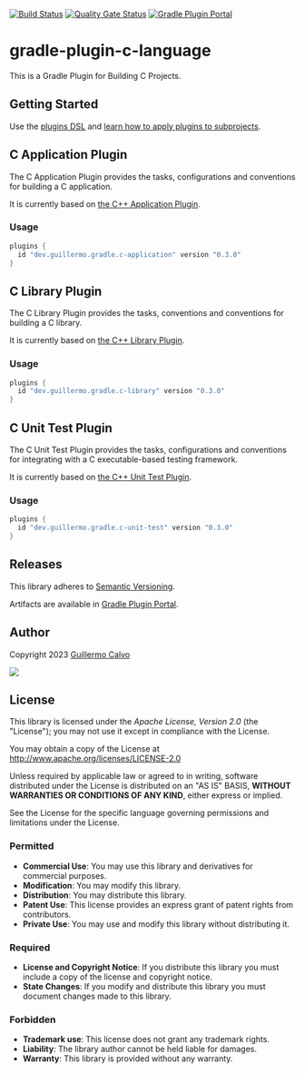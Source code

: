 
[![Build Status](https://github.com/guillermocalvo/gradle-plugin-c-language/workflows/Build/badge.svg)](https://github.com/guillermocalvo/gradle-plugin-c-language/actions?query=workflow%3ABuild)
[![Quality Gate Status](https://sonarcloud.io/api/project_badges/measure?project=guillermocalvo_gradle-plugin-c-language&metric=alert_status)](https://sonarcloud.io/dashboard?id=guillermocalvo_gradle-plugin-c-language)
[![Gradle Plugin Portal](https://img.shields.io/gradle-plugin-portal/v/dev.guillermo.gradle.c-application)](https://plugins.gradle.org/search?term=dev.guillermo)


# gradle-plugin-c-language

This is a Gradle Plugin for Building C Projects.


## Getting Started

Use the [plugins DSL](https://docs.gradle.org/current/userguide/plugins.html#sec:plugins_block) and
[learn how to apply plugins to subprojects](https://docs.gradle.org/current/userguide/plugins.html#sec:subprojects_plugins_dsl).


## C Application Plugin

The C Application Plugin provides the tasks, configurations and conventions for building a C application.

It is currently based on [the C++ Application Plugin](https://docs.gradle.org/current/userguide/cpp_application_plugin.html).

### Usage

```gradle
plugins {
  id "dev.guillermo.gradle.c-application" version "0.3.0"
}
```


## C Library Plugin

The C Library Plugin provides the tasks, conventions and conventions for building a C library.

It is currently based on [the C++ Library Plugin](https://docs.gradle.org/current/userguide/cpp_library_plugin.html).

### Usage

```gradle
plugins {
  id "dev.guillermo.gradle.c-library" version "0.3.0"
}
```


## C Unit Test Plugin

The C Unit Test Plugin provides the tasks, configurations and conventions for integrating with a C executable-based testing framework.

It is currently based on [the C++ Unit Test Plugin](https://docs.gradle.org/current/userguide/cpp_unit_test_plugin.html).

### Usage

```gradle
plugins {
  id "dev.guillermo.gradle.c-unit-test" version "0.3.0"
}
```


## Releases

This library adheres to [Semantic Versioning](https://semver.org/).

Artifacts are available in [Gradle Plugin Portal](https://plugins.gradle.org/search?term=dev.guillermo).


## Author

Copyright 2023 [Guillermo Calvo](https://github.com/guillermocalvo)

[![](https://guillermo.dev/assets/images/thumb.png)](https://guillermo.dev/)


## License

This library is licensed under the *Apache License, Version 2.0* (the "License");
you may not use it except in compliance with the License.

You may obtain a copy of the License at <http://www.apache.org/licenses/LICENSE-2.0>

Unless required by applicable law or agreed to in writing, software distributed under the License is distributed on an
"AS IS" BASIS, **WITHOUT WARRANTIES OR CONDITIONS OF ANY KIND**, either express or implied.

See the License for the specific language governing permissions and limitations under the License.


### Permitted

- **Commercial Use**: You may use this library and derivatives for commercial purposes.
- **Modification**: You may modify this library.
- **Distribution**: You may distribute this library.
- **Patent Use**: This license provides an express grant of patent rights from contributors.
- **Private Use**: You may use and modify this library without distributing it.

### Required

- **License and Copyright Notice**: If you distribute this library you must include a copy of the license and copyright
  notice.
- **State Changes**: If you modify and distribute this library you must document changes made to this library.

### Forbidden

- **Trademark use**: This license does not grant any trademark rights.
- **Liability**: The library author cannot be held liable for damages.
- **Warranty**: This library is provided without any warranty.
